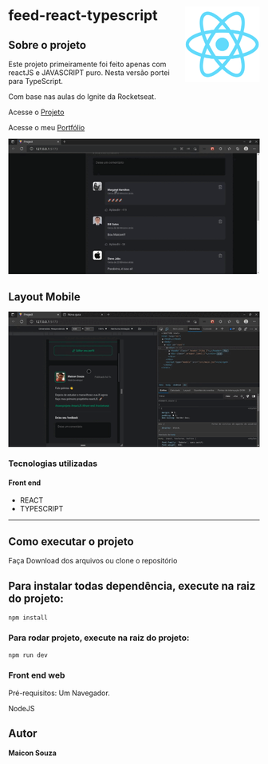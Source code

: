 <h1>
	feed-react-typescript
	<img 
		align="right"
		width="150"
        src="https://raw.githubusercontent.com/devicons/devicon/master/icons/react/react-original.svg" 
	/>
</h1>

<h2>Sobre o projeto</h2>

<p>
    Este projeto primeiramente foi feito apenas com reactJS e JAVASCRIPT puro. Nesta versão portei para TypeScript.
</p>
<p>
    Com base nas aulas do Ignite da Rocketseat.
</p>

<p>
    Acesse o  <a href="https://feedreactts.maiconsouza.com.br/">Projeto</a> 
</p>

<p>
    Acesse o meu  <a href="https://portfolio.maiconsouza.com.br/">Portfólio</a> 
</p>

<img 
    src="https://raw.githubusercontent.com/maiconDeSouza/assets/master/feed/feed.gif"
/>

<h2>Layout Mobile</h2>
<img
    align="center"
    src="https://raw.githubusercontent.com/maiconDeSouza/assets/master/feed/feed-mobile.gif"
/>





<h3>Tecnologias utilizadas</h3>

<h4>Front end</h4>
<ul>
	<li>REACT</li>
	<li>TYPESCRIPT</li>
</ul>
<hr>
<h2>Como executar o projeto</h2>
<p>
    Faça Download dos arquivos ou clone o repositório
</p>

## Para instalar todas dependência, execute na raiz do projeto:
```
npm install
```

### Para rodar projeto, execute na raiz do projeto:
```
npm run dev
```

<h3>Front end web</h3>
<p>Pré-requisitos: Um Navegador.</p>
<p>NodeJS</p>



<h2>Autor</h2>
<strong>Maicon Souza</strong>
